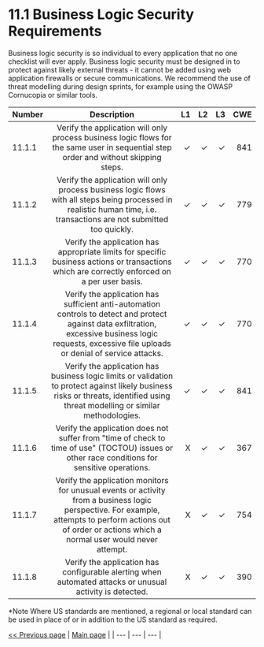 # 11.1 Business Logic Security Requirements

Business logic security is so individual to every application that no one checklist will ever apply. Business logic security must be designed in to protect against likely external threats - it cannot be added using web application firewalls or secure communications. We recommend the use of threat modelling during design sprints, for example using the OWASP Cornucopia or similar tools.

| Number       | Description     | L1    		| L2         | L3 		   | CWE		|
| :------------- | :----------: | -----------: | -----------:|-----------:| -----------:|
| 11.1.1 | Verify the application will only process business logic flows for the same user in sequential step order and without skipping steps.| ✓   | ✓   | ✓   | 841 |
| 11.1.2 | Verify the application will only process business logic flows with all steps being processed in realistic human time, i.e. transactions are not submitted too quickly.| ✓   | ✓   | ✓   | 779 |
| 11.1.3 | Verify the application has appropriate limits for specific business actions or transactions which are correctly enforced on a per user basis.| ✓   | ✓   | ✓   | 770 |
| 11.1.4 | Verify the application has sufficient anti-automation controls to detect and protect against data exfiltration, excessive business logic requests, excessive file uploads or denial of service attacks.| ✓   | ✓   | ✓   | 770 |
| 11.1.5 | Verify the application has business logic limits or validation to protect against likely business risks or threats, identified using threat modelling or similar methodologies.| ✓   | ✓   | ✓   | 841 |
| 11.1.6 | Verify the application does not suffer from "time of check to time of use" (TOCTOU) issues or other race conditions for sensitive operations.| X   | ✓   | ✓   | 367 |
| 11.1.7 | Verify the application monitors for unusual events or activity from a business logic perspective. For example, attempts to perform actions out of order or actions which a normal user would never attempt. | X   | ✓   | ✓   | 754 |
| 11.1.8 | Verify the application has configurable alerting when automated attacks or unusual activity is detected.| X   | ✓   | ✓   | 390 |

*Note
Where US standards are mentioned, a regional or local standard can be used in place of or in addition to the US standard as required.

[<< Previous page](1.%20Identify%20teams.md) | [Main page](../README.md) | 
| --- | --- | --- |
